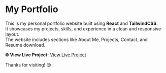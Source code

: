 
# My Portfolio 
 
              

This is my personal portfolio website built using **React** and **TailwindCSS**.  
It showcases my projects, skills, and experience in a clean and responsive layout.  
The website includes sections like About Me, Projects, Contact, and Resume download.  
   

  **🌐 View Live Project:** [View Live Project](https://your-live-demo-link.netlify.app)

   Thanks for visiting! 😊
